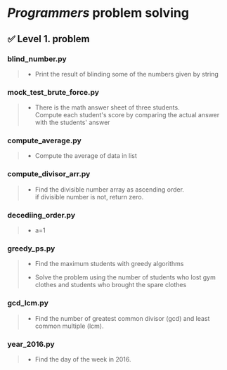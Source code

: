 # ***Programmers*** problem solving
## 	&#9989; Level 1. problem
### blind_number.py
> * Print the result of blinding some of the numbers given by string

### mock_test_brute_force.py
> * There is the math answer sheet of three students.  
> Compute each student's score by comparing the actual answer with the students' answer

### compute_average.py
> * Compute the average of data in list

### compute_divisor_arr.py
> * Find the divisible number array as ascending order.  
> if divisible number is not, return zero.

### decediing_order.py
> * a=1

### greedy_ps.py
> * Find the maximum students with greedy algorithms  
> 
> * Solve the problem using the number of students who lost gym clothes and students who brought the spare clothes

### gcd_lcm.py
> * Find the number of greatest common divisor (gcd) and least common multiple (lcm).

### year_2016.py
> * Find the day of the week in 2016.